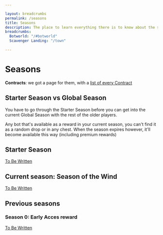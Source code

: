 ```yaml
---

layout: breadcrumbs
permalink: /seasons
title: Seasons
description: The place to learn everything there is to know about the seasons in Botworld Adventure!
breadcrumbs:
  Botworld: "/#botworld"
  Scavenger Landing: "/town"
  
---
```


# Seasons

**Contracts**: we got a page for them, with a [list of every Contract](/contracts)

<div markdown="1" class=" ghcms ghcms-intro">

## Starter Season vs Global Season

You have to go through the Starter Season before you can get into the current Global Season with the rest of the older players.

Any bot that's available as a reward in your current season, you can't find it as a random drop or in any chest. 
When the season expires however, it'll become available this way (including premium rewards)

</div>

## Starter Season

<div markdown="1" class=" ghcms ghcms-starterseason">

[To Be Written](/contribute#tbw)

</div>

<div markdown="1" class=" ghcms ghcms-currentseason">

## Current season: Season of the Wind

[To Be Written](/contribute#tbw)

</div>


<div markdown="1" class=" ghcms ghcms-previousseasons">

## Previous seasons

### Season 0: Early Acces reward

[To Be Written](/contribute#tbw)

</div>
